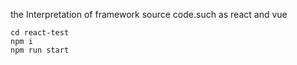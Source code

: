 the Interpretation of framework source code.such as react and vue

```shell
cd react-test
npm i
npm run start
```